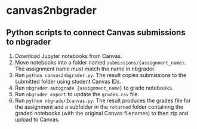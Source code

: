 # canvas2nbgrader

## Python scripts to connect Canvas submissions to nbgrader

1. Download Jupyter notebooks from Canvas.
2. Move notebooks into a folder named `submissions/{assignment_name}`. The assignment name must match the name in nbgrader.
3. Run `python canvas2nbgrader.py`. The result copies submissions to the submitted folder using student Canvas IDs.
4. Run `nbgrader autograde {assignment_name}` to grade notebooks.
5. Run `nbgrader export` to update the `grades.csv` file.
6. Run `python nbgrader2canvas.py`. The result produces the grades file for the assignment and a subfolder in the `returned` folder containing the graded notebooks (with the original Canvas filenames) to then zip and upload to Canvas.
